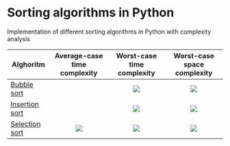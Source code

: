 # Sorting algorithms in Python

Implementation of different sorting algorithms in Python with complexity analysis


| Alghoritm                                  | Average-case time complexity | Worst-case time complexity | Worst-case space complexity  |
| ------------------------------------------ |:--------------------------:|:--------------------------:| :---------------------------:|
| [Bubble sort](BubbleSort.ipynb)         | | <img src="https://render.githubusercontent.com/render/math?math=O(n^2)"> | <img src="https://render.githubusercontent.com/render/math?math=O(1)"> |
| [Insertion sort](InsertionSort.ipynb)   | | <img src="https://render.githubusercontent.com/render/math?math=O(n^2)"> | <img src="https://render.githubusercontent.com/render/math?math=O(1)"> |
| [Selection sort](SelectionSort.ipynb)   | <img src="https://render.githubusercontent.com/render/math?math=O(n^2)"> | <img src="https://render.githubusercontent.com/render/math?math=O(n^2)"> | <img src="https://render.githubusercontent.com/render/math?math=O(1)"> |
